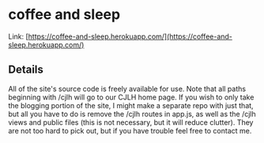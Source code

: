 # coffee and sleep

Link: [https://coffee-and-sleep.herokuapp.com/](https://coffee-and-sleep.herokuapp.com/)

## Details

All of the site's source code is freely available for use. Note that all paths beginning with /cjlh will go to our CJLH home page. If you wish to only take the blogging portion of the site, I might make a separate repo with just that, but all you have to do is remove the /cjlh routes in app.js, as well as the /cjlh views and public files (this is not necessary, but it will reduce clutter). They are not too hard to pick out, but if you have trouble feel free to contact me.
